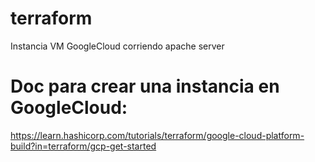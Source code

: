 # terraform
Instancia VM GoogleCloud corriendo apache server

# Doc para crear una instancia en GoogleCloud:

https://learn.hashicorp.com/tutorials/terraform/google-cloud-platform-build?in=terraform/gcp-get-started

